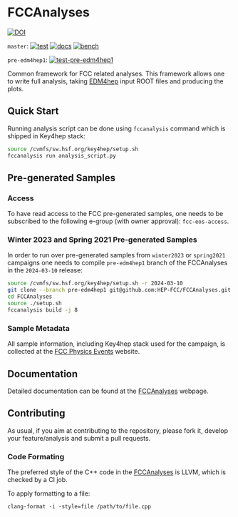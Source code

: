 # FCCAnalyses

[![DOI](https://zenodo.org/badge/177151745.svg)](https://zenodo.org/doi/10.5281/zenodo.4767810)

`master`: [![test](https://github.com/HEP-FCC/FCCAnalyses/actions/workflows/test.yml/badge.svg)](https://github.com/HEP-FCC/FCCAnalyses/actions/workflows/test.yml)
[![docs](https://github.com/HEP-FCC/FCCAnalyses/actions/workflows/docs.yml/badge.svg)](https://github.com/HEP-FCC/FCCAnalyses/actions/workflows/docs.yml)
[![bench](https://github.com/HEP-FCC/FCCAnalyses/actions/workflows/bench.yml/badge.svg)](https://github.com/HEP-FCC/FCCAnalyses/actions/workflows/bench.yml)

`pre-edm4hep1`: [![test-pre-edm4hep1](https://github.com/HEP-FCC/FCCAnalyses/actions/workflows/test.yml/badge.svg?branch=pre-edm4hep1)](https://github.com/HEP-FCC/FCCAnalyses/actions/workflows/test.yml)

Common framework for FCC related analyses. This framework allows one to write
full analysis, taking [EDM4hep](https://github.com/key4hep/EDM4hep) input ROOT
files and producing the plots.


## Quick Start

Running analysis script can be done using `fccanalysis` command which is
shipped in Key4hep stack:

```sh
source /cvmfs/sw.hsf.org/key4hep/setup.sh
fccanalysis run analysis_script.py
```


## Pre-generated Samples

### Access

To have read access to the FCC pre-generated samples, one needs to be subscribed to
the following e-group (with owner approval): `fcc-eos-access`.


### Winter 2023 and Spring 2021 Pre-generated Samples

In order to run over pre-generated samples from `winter2023` or `spring2021`
campaigns one needs to compile `pre-edm4hep1` branch of the FCCAnalyses in the
`2024-03-10` release:

   ```sh
   source /cvmfs/sw.hsf.org/key4hep/setup.sh -r 2024-03-10
   git clone --branch pre-edm4hep1 git@github.com:HEP-FCC/FCCAnalyses.git
   cd FCCAnalyses
   source ./setup.sh
   fccanalysis build -j 8
   ```


### Sample Metadata

All sample information, including Key4hep stack used for the campaign, is
collected at the
[FCC Physics Events](https://fcc-physics-events.web.cern.ch/)
website.


## Documentation

Detailed documentation can be found at the
[FCCAnalyses](https://hep-fcc.github.io/FCCAnalyses/) webpage.


## Contributing

As usual, if you aim at contributing to the repository, please fork it, develop
your feature/analysis and submit a pull requests.


### Code Formating

The preferred style of the C++ code in the
[FCCAnalyses](https://hep-fcc.github.io/FCCAnalyses/) is LLVM, which is checked
by a CI job.

To apply formatting to a file:
```
clang-format -i -style=file /path/to/file.cpp
```
